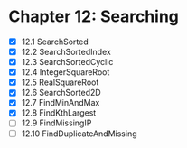# Chapter 12: Searching

- [x] 12.1 SearchSorted
- [x] 12.2 SearchSortedIndex
- [x] 12.3 SearchSortedCyclic
- [x] 12.4 IntegerSquareRoot
- [x] 12.5 RealSquareRoot
- [x] 12.6 SearchSorted2D
- [x] 12.7 FindMinAndMax
- [x] 12.8 FindKthLargest
- [ ] 12.9 FindMissingIP
- [ ] 12.10 FindDuplicateAndMissing